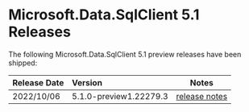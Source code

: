# Microsoft.Data.SqlClient 5.1 Releases

The following Microsoft.Data.SqlClient 5.1 preview releases have been shipped:

| Release Date | Version | Notes |
| :-- | :-- | :--: |
| 2022/10/06 | 5.1.0-preview1.22279.3 | [release notes](5.1.0-preview1.md) |

